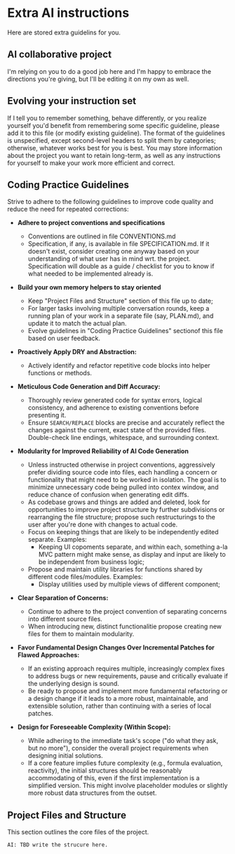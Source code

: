 # Extra AI instructions
Here are stored extra guidelins for you.

## AI collaborative project
I'm relying on you to do a good job here and I'm happy to embrace the directions you're giving, but I'll be editing it on my own as well.


## Evolving your instruction set
If I tell you to remember something, behave differently, or you realize yourself you'd benefit from remembering some specific guideline,
please add it to this file (or modify existing guideline). The format of the guidelines is unspecified, except second-level headers to split
them by categories; otherwise, whatever works best for you is best. You may store information about the project you want to retain long-term,
as well as any instructions for yourself to make your work more efficient and correct.

## Coding Practice Guidelines

Strive to adhere to the following guidelines to improve code quality and reduce the need for repeated corrections:

- **Adhere to project conventions and specifications**
  * Conventions are outlined in file CONVENTIONS.md
  * Specification, if any, is available in file SPECIFICATION.md. If it doesn't exist, consider creating one anyway based on your understanding of what user has in mind wrt. the project.
    Specification will double as a guide / checklist for you to know if what needed to be implemented already is.

- **Build your own memory helpers to stay oriented**
  * Keep "Project Files and Structure" section of this file up to date;
  * For larger tasks involving multiple conversation rounds, keep a running plan of your work in a separate file (say, PLAN.md), and update it to match the actual plan.
  * Evolve guidelines in "Coding Practice Guidelines" sectionof this file based on user feedback.

- **Proactively Apply DRY and Abstraction:**
    *   Actively identify and refactor repetitive code blocks into helper functions or methods.

- **Meticulous Code Generation and Diff Accuracy:**
    *   Thoroughly review generated code for syntax errors, logical consistency, and adherence to existing conventions before presenting it.
    *   Ensure `SEARCH/REPLACE` blocks are precise and accurately reflect the changes against the current, exact state of the provided files. Double-check line endings, whitespace, and surrounding context.

- **Modularity for Improved Reliability of AI Code Generation**
    * Unless instructed otherwise in project conventions, aggressively prefer dividing source code into files, each handling a concern or functionality that might need to be worked in isolation. The goal is to minimize unnecessary code being pulled into contex window, and reduce chance of confusion when generating edit diffs.
    * As codebase grows and things are added and deleted, look for opportunities to improve project structure by further subdivisions or rearranging the file structure; propose such restructurings to the user after you're done with changes to actual code.
    * Focus on keeping things that are likely to be independently edited separate. Examples:
      - Keeping UI copoments separate, and within each, something a-la MVC pattern might make sense, as display and input are likely to be independent from business logic;
    * Propose and maintain utility libraries for functions shared by different code files/modules. Examples:
      - Display utilities used by multiple views of different component;

- **Clear Separation of Concerns:**
    *   Continue to adhere to the project convention of separating concerns into different source files.
    *   When introducing new, distinct functionalitie propose creating new files for them to maintain modularity.

- **Favor Fundamental Design Changes Over Incremental Patches for Flawed Approaches:**
    *   If an existing approach requires multiple, increasingly complex fixes to address bugs or new requirements, pause and critically evaluate if the underlying design is sound.
    *   Be ready to propose and implement more fundamental refactoring or a design change if it leads to a more robust, maintainable, and extensible solution, rather than continuing with a series of local patches.

- **Design for Foreseeable Complexity (Within Scope):**
    *   While adhering to the immediate task's scope ("do what they ask, but no more"), consider the overall project requirements when designing initial solutions.
    *   If a core feature implies future complexity (e.g., formula evaluation, reactivity), the initial structures should be reasonably accommodating of this, even if the first implementation is a simplified version. This might involve placeholder modules or slightly more robust data structures from the outset.

## Project Files and Structure
This section outlines the core files of the project.

    AI: TBD write the strucure here.

